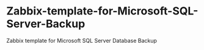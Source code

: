 # Zabbix-template-for-Microsoft-SQL-Server-Backup
Zabbix template for Microsoft SQL Server Database Backup
